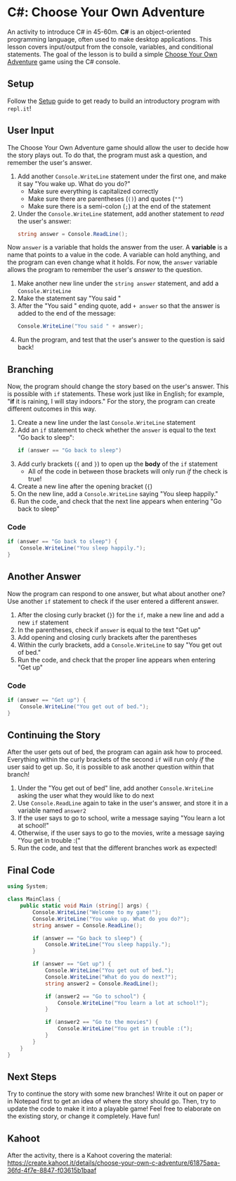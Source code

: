 # <span>C#</span>: Choose Your Own Adventure
An activity to introduce C# in 45-60m. **C#** is an object-oriented programming language, often used to make desktop applications. This lesson covers input/output from the console, variables, and conditional statements. The goal of the lesson is to build a simple [Choose Your Own Adventure](https://en.wikipedia.org/wiki/Choose_Your_Own_Adventure) game using the C# console.

## Setup
Follow the [Setup](Setup.md) guide to get ready to build an introductory program with `repl.it`!

## User Input
The Choose Your Own Adventure game should allow the user to decide how the story plays out. To do that, the program must ask a question, and remember the user's answer. 

1. Add another `Console.WriteLine` statement under the first one, and make it say "You wake up. What do you do?"
	- Make sure everything is capitalized correctly
	- Make sure there are parentheses (`()`) and quotes (`""`)
	- Make sure there is a semi-colon (`;`) at the end of the statement
1. Under the `Console.WriteLine` statement, add another statement to _read_ the user's answer:  
	```cs
	string answer = Console.ReadLine();
	```

Now `answer` is a variable that holds the answer from the user. A **variable** is a name that points to a value in the code. A variable can hold anything, and the program can even change what it holds. For now, the `answer` variable allows the program to remember the user's _answer_ to the question.

1. Make another new line under the `string answer` statement, and add a `Console.WriteLine`
1. Make the statement say "You said "
1. After the "You said " ending quote, add `+ answer` so that the answer is added to the end of the message:  
	```cs
	Console.WriteLine("You said " + answer);
	```
1. Run the program, and test that the user's answer to the question is said back!

## Branching
Now, the program should change the story based on the user's answer. This is possible with `if` statements. These work just like in English; for example, "**if** it is raining, I will stay indoors." For the story, the program can create different outcomes in this way.

1. Create a new line under the last `Console.WriteLine` statement
1. Add an `if` statement to check whether the `answer` is equal to the text "Go back to sleep":  
	```cs
	if (answer == "Go back to sleep")
	```
1. Add curly brackets (`{` and `}`) to open up the **body** of the `if` statement
	- All of the code in between those brackets will only run _if_ the check is true!
1. Create a new line after the opening bracket (`{`)
1. On the new line, add a `Console.WriteLine` saying "You sleep happily."
1. Run the code, and check that the next line appears when entering "Go back to sleep"

### Code
```cs
if (answer == "Go back to sleep") {
	Console.WriteLine("You sleep happily.");
}
```

## Another Answer
Now the program can respond to one answer, but what about another one? Use another `if` statement to check if the user entered a different answer.

1. After the closing curly bracket (`}`) for the `if`, make a new line and add a new `if` statement
1. In the parentheses, check if `answer` is equal to the text "Get up"
1. Add opening and closing curly brackets after the parentheses
1. Within the curly brackets, add a `Console.WriteLine` to say "You get out of bed."
1. Run the code, and check that the proper line appears when entering "Get up"

### Code
```cs
if (answer == "Get up") {
	Console.WriteLine("You get out of bed.");
}
```

## Continuing the Story
After the user gets out of bed, the program can again ask how to proceed. Everything within the curly brackets of the second `if` will run only _if_ the user said to get up. So, it is possible to ask another question within that branch!

1. Under the "You get out of bed" line, add another `Console.WriteLine` asking the user what they would like to do next
1. Use `Console.ReadLine` again to take in the user's answer, and store it in a variable named `answer2`
1. If the user says to go to school, write a message saying "You learn a lot at school!"
1. Otherwise, if the user says to go to the movies, write a message saying "You get in trouble :("
1. Run the code, and test that the different branches work as expected!

## Final Code
```cs
using System;

class MainClass {
    public static void Main (string[] args) {
        Console.WriteLine("Welcome to my game!");
        Console.WriteLine("You wake up. What do you do?");
        string answer = Console.ReadLine();

        if (answer == "Go back to sleep") {
            Console.WriteLine("You sleep happily.");
        }

        if (answer == "Get up") {
            Console.WriteLine("You get out of bed.");
            Console.WriteLine("What do you do next?");
            string answer2 = Console.ReadLine();

            if (answer2 == "Go to school") {
                Console.WriteLine("You learn a lot at school!");
            }

            if (answer2 == "Go to the movies") {
                Console.WriteLine("You get in trouble :(");
            }
        }
    }
}
```

## Next Steps
Try to continue the story with some new branches! Write it out on paper or in Notepad first to get an idea of where the story should go. Then, try to update the code to make it into a playable game! Feel free to elaborate on the existing story, or change it completely. Have fun!

## Kahoot
After the activity, there is a Kahoot covering the material: https://create.kahoot.it/details/choose-your-own-c-adventure/61875aea-36fd-4f7e-8847-f03615b1baaf